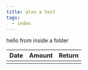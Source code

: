 ```yaml
---
title: also a test
tags:
  - index
---
```

hello from inside a folder

|  Date | Amount | Return |
| ----- | ------ | ------ |
|       |        |        |